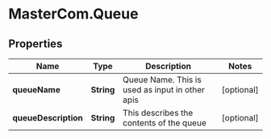 # MasterCom.Queue

## Properties

Name | Type | Description | Notes
------------ | ------------- | ------------- | -------------
**queueName** | **String** | Queue Name.  This is used as input in other apis | [optional] 
**queueDescription** | **String** | This describes the contents of the queue | [optional] 


